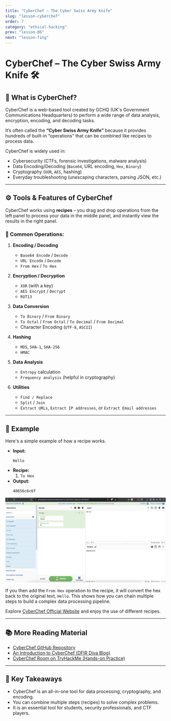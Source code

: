 ```yaml
---
title: "CyberChef – The Cyber Swiss Army Knife"
slug: "lesson-cyberchef"
order: 7
category: "ethical-hacking"
prev: "lesson-06"
next: "lesson-fing"
---
```


# CyberChef – The Cyber Swiss Army Knife 🛠️

## 📌 What is CyberChef?

CyberChef is a web-based tool created by GCHQ (UK's Government Communications Headquarters) to perform a wide range of data analysis, encryption, encoding, and decoding tasks.

It’s often called the **“Cyber Swiss Army Knife”** because it provides hundreds of built-in “operations” that can be combined like recipes to process data.

CyberChef is widely used in:
* Cybersecurity (CTFs, forensic investigations, malware analysis)
* Data Encoding/Decoding (`Base64`, URL encoding, `Hex`, `Binary`)
* Cryptography (`XOR`, `AES`, hashing)
* Everyday troubleshooting (unescaping characters, parsing JSON, etc.)

---

## ⚙️ Tools & Features of CyberChef

CyberChef works using **recipes** – you drag and drop operations from the left panel to process your data in the middle panel, and instantly view the results in the right panel.

### 🔑 Common Operations:

1.  **Encoding / Decoding**
    * `Base64 Encode` / `Decode`
    * `URL Encode` / `Decode`
    * `From Hex` / `To Hex`

2.  **Encryption / Decryption**
    * `XOR` (with a key)
    * `AES Encrypt` / `Decrypt`
    * `ROT13`

3.  **Data Conversion**
    * `To Binary` / `From Binary`
    * `To Octal` / `From Octal` / `To Decimal` / `From Decimal`
    * Character Encoding (`UTF-8`, `ASCII`)

4.  **Hashing**
    * `MD5`, `SHA-1`, `SHA-256`
    * `HMAC`

5.  **Data Analysis**
    * `Entropy` calculation
    * `Frequency analysis` (helpful in cryptography)

6.  **Utilities**
    * `Find / Replace`
    * `Split` / `Join`
    * `Extract URLs`, `Extract IP addresses`, or `Extract Email addresses`

---

## 🧪 Example

Here's a simple example of how a recipe works.

* **Input:**
    ```
    Hello
    ```
* **Recipe:**
    1.  `To Hex`
* **Output:**
    ```
    48656c6c6f
    ```

![ll1](../imgs/ll1.png)

If you then add the `From Hex` operation to the recipe, it will convert the hex back to the original text, `Hello`. This shows how you can chain multiple steps to build a complex data processing pipeline.

Explore [CyberChef Official Website](https://gchq.github.io/CyberChef/) and enjoy the use of different recipes.

---

## 📚 More Reading Material

* [CyberChef GitHub Repository](https://github.com/gchq/CyberChef)
* [An Introduction to CyberChef (DFIR Diva Blog)](https://www.dfirdiva.com/an-introduction-to-cyberchef/)
* [CyberChef Room on TryHackMe (Hands-on Practice)](https://tryhackme.com/room/cyberchef)

---

## 🎯 Key Takeaways

* CyberChef is an all-in-one tool for data processing, cryptography, and encoding.
* You can combine multiple steps (recipes) to solve complex problems.
* It is an essential tool for students, security professionals, and CTF players.